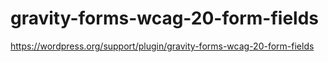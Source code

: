 # gravity-forms-wcag-20-form-fields
https://wordpress.org/support/plugin/gravity-forms-wcag-20-form-fields
